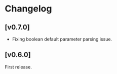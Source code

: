 
# Changelog

## [v0.7.0]

- Fixing boolean default parameter parsing issue.

## [v0.6.0]

First release.
